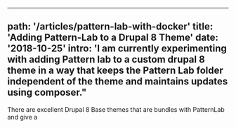 ---
path: '/articles/pattern-lab-with-docker'
title: 'Adding Pattern-Lab to a Drupal 8 Theme'
date: '2018-10-25'
intro: 'I am currently experimenting with adding Pattern lab to a custom drupal 8 theme in a way that keeps the Pattern Lab folder independent of the theme and maintains updates using composer."
--------------------------------------------------------------------------------------------------------------------------------------------------------------------------------------------------

There are excellent Drupal 8 Base themes that are bundles with PatternLab and give a